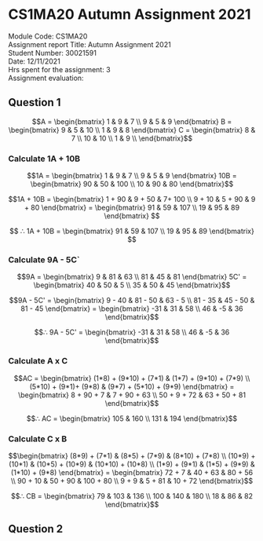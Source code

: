 # CS1MA20 Autumn Assignment 2021
Module Code:                  CS1MA20     \
Assignment report Title:      Autumn Assignment 2021  \
Student Number:               30021591    \
Date:                         12/11/2021  \
Hrs spent for the assignment: 3     \
Assignment evaluation:        


## Question 1

```math
A  = 
\begin{bmatrix}
      1 & 9 & 7 \\
      9 & 5 & 9
\end{bmatrix}

B  = 
\begin{bmatrix}
      9 & 5 & 10 \\
      1 & 9 & 8
\end{bmatrix}

C  = 
\begin{bmatrix}
      8 & 7 \\
      10 & 10 \\
      1 & 9 \\
\end{bmatrix}
```

### Calculate 1A + 10B


```math
1A  = 
\begin{bmatrix}
      1 & 9 & 7 \\
      9 & 5 & 9
\end{bmatrix}
     
10B  = 
\begin{bmatrix}
      90 & 50 & 100 \\
      10 & 90 & 80
\end{bmatrix}
```

```math
1A + 10B  = 
\begin{bmatrix}
      1 + 90 & 9 + 50 & 7+ 100 \\
      9 + 10 & 5 + 90 & 9 + 80
\end{bmatrix}
= 
\begin{bmatrix}
      91 & 59 & 107 \\
      19 & 95 & 89
\end{bmatrix}

```
```math

∴ 1A + 10B  = 

\begin{bmatrix}
      91 & 59 & 107 \\
      19 & 95 & 89
\end{bmatrix}

```

### Calculate 9A - 5C`

```math
9A  = 
\begin{bmatrix}
      9 & 81 & 63 \\
      81 & 45 & 81
\end{bmatrix}
 
5C'  = 
\begin{bmatrix}
      40 & 50 & 5 \\
      35 & 50 & 45
\end{bmatrix}
```

```math
9A - 5C' = 

\begin{bmatrix}
      9 - 40 & 81 - 50 & 63 - 5 \\
      81 - 35 & 45 - 50 & 81 - 45
\end{bmatrix}
=
\begin{bmatrix}
      -31 & 31 & 58 \\
      46 & -5 & 36
\end{bmatrix}
```

```math
∴ 9A - 5C' = 
\begin{bmatrix}
      -31 & 31 & 58 \\
      46 & -5 & 36
\end{bmatrix}
```
### Calculate A x C 

```math
AC = 
\begin{bmatrix}
      (1*8) + (9*10) + (7*1) & (1*7) + (9*10) + (7*9) \\
      (5*10) + (9*1)+ (9*8) & (9*7) + (5*10) + (9*9)  
\end{bmatrix}
= 
\begin{bmatrix}
      8 + 90 + 7 & 7 + 90 + 63 \\
      50 + 9 + 72 & 63 + 50 + 81  
\end{bmatrix}
```
```math
∴ AC = 
\begin{bmatrix}
      105 & 160 \\
      131 & 194  
\end{bmatrix}
```

### Calculate C x B

```math
\begin{bmatrix}
      (8*9) + (7*1) & (8*5) + (7*9) & (8*10) + (7*8) \\
      (10*9) + (10*1) & (10*5) + (10*9) & (10*10) + (10*8) \\
      (1*9) + (9*1) & (1*5) + (9*9) & (1*10) + (9*8)
\end{bmatrix}
= 
\begin{bmatrix}
      72 + 7 & 40 + 63 & 80 + 56 \\
      90 + 10 & 50 + 90 & 100 + 80 \\
      9 + 9 & 5 + 81 & 10 + 72
\end{bmatrix}
```
```math
∴ CB = 
\begin{bmatrix}
      79 & 103 & 136 \\
      100 & 140 & 180 \\
      18 & 86 & 82
\end{bmatrix}
```

## Question 2

